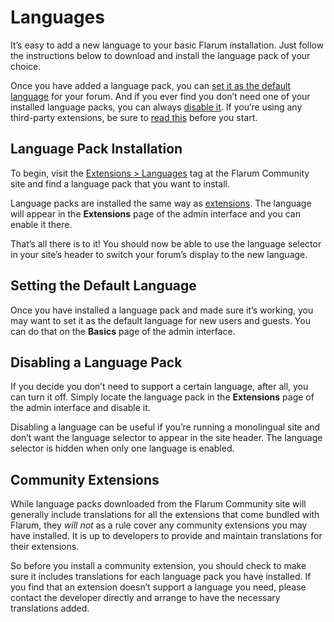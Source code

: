 # Languages

It’s easy to add a new language to your basic Flarum installation. Just follow the instructions below to download and install the language pack of your choice.

Once you have added a language pack, you can [set it as the default language](#setting-the-default-language) for your forum. And if you ever find you don’t need one of your installed language packs, you can always [disable it](#disabling-a-language-pack).
If you’re using any third-party extensions, be sure to [read this](#third-party-extensions) before you start.

## Language Pack Installation

To begin, visit the [Extensions > Languages](https://discuss.flarum.org/t/languages) tag at the Flarum Community site and find a language pack that you want to install.

Language packs are installed the same way as [extensions](extensions.md). The language will appear in the **Extensions** page of the admin interface and you can enable it there.

That’s all there is to it! You should now be able to use the language selector in your site’s header to switch your forum’s display to the new language.

## Setting the Default Language

Once you have installed a language pack and made sure it’s working, you may want to set it as the default language for new users and guests. You can do that on the **Basics** page of the admin interface.

## Disabling a Language Pack

If you decide you don’t need to support a certain language, after all, you can turn it off. Simply locate the language pack in the **Extensions** page of the admin interface and disable it.

Disabling a language can be useful if you’re running a monolingual site and don’t want the language selector to appear in the site header. The language selector is hidden when only one language is enabled.

## Community Extensions

While language packs downloaded from the Flarum Community site will generally include translations for all the extensions that come bundled with Flarum, they _will not_ as a rule cover any community extensions you may have installed. It is up to developers to provide and maintain translations for their extensions.

So before you install a community extension, you should check to make sure it includes translations for each language pack you have installed. If you find that an extension doesn’t support a language you need, please contact the developer directly and arrange to have the necessary translations added.
